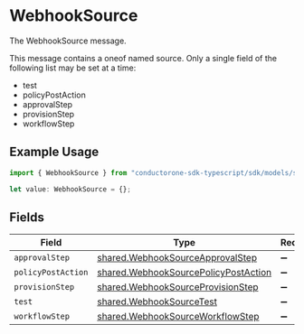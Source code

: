 # WebhookSource

The WebhookSource message.

This message contains a oneof named source. Only a single field of the following list may be set at a time:
  - test
  - policyPostAction
  - approvalStep
  - provisionStep
  - workflowStep


## Example Usage

```typescript
import { WebhookSource } from "conductorone-sdk-typescript/sdk/models/shared";

let value: WebhookSource = {};
```

## Fields

| Field                                                                                               | Type                                                                                                | Required                                                                                            | Description                                                                                         |
| --------------------------------------------------------------------------------------------------- | --------------------------------------------------------------------------------------------------- | --------------------------------------------------------------------------------------------------- | --------------------------------------------------------------------------------------------------- |
| `approvalStep`                                                                                      | [shared.WebhookSourceApprovalStep](../../../sdk/models/shared/webhooksourceapprovalstep.md)         | :heavy_minus_sign:                                                                                  | N/A                                                                                                 |
| `policyPostAction`                                                                                  | [shared.WebhookSourcePolicyPostAction](../../../sdk/models/shared/webhooksourcepolicypostaction.md) | :heavy_minus_sign:                                                                                  | N/A                                                                                                 |
| `provisionStep`                                                                                     | [shared.WebhookSourceProvisionStep](../../../sdk/models/shared/webhooksourceprovisionstep.md)       | :heavy_minus_sign:                                                                                  | N/A                                                                                                 |
| `test`                                                                                              | [shared.WebhookSourceTest](../../../sdk/models/shared/webhooksourcetest.md)                         | :heavy_minus_sign:                                                                                  | N/A                                                                                                 |
| `workflowStep`                                                                                      | [shared.WebhookSourceWorkflowStep](../../../sdk/models/shared/webhooksourceworkflowstep.md)         | :heavy_minus_sign:                                                                                  | N/A                                                                                                 |